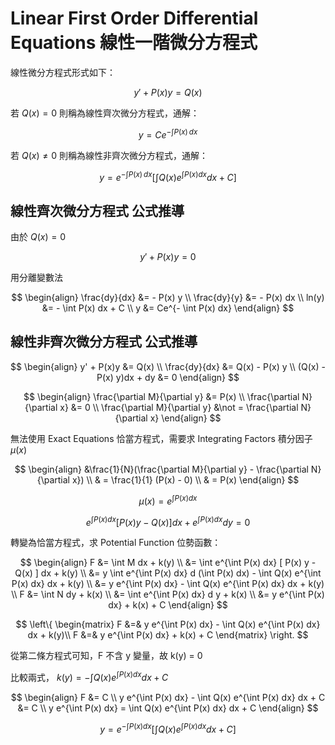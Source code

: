 # Linear First Order Differential Equations 線性一階微分方程式

線性微分方程式形式如下：

$$
y' + P(x)y = Q(x)
$$

若 $Q(x) = 0$ 則稱為線性齊次微分方程式，通解：

$$
y = C e^{-\int P(x) \, dx}
$$


若 $Q(x) \neq 0$ 則稱為線性非齊次微分方程式，通解：

$$
y = e^{-\int P(x) \, dx} \left[ \int Q(x) e^{\int P(x) dx} dx + C \right]
$$

## 線性齊次微分方程式 公式推導

由於 $Q(x) = 0$

$$
y' + P(x)y = 0
$$

用分離變數法

$$
\begin{align}
\frac{dy}{dx} &= - P(x) y \\
\frac{dy}{y} &= - P(x) dx \\
ln(y) &= - \int P(x) dx + C \\
y &= Ce^{- \int P(x) dx}
\end{align}
$$

## 線性非齊次微分方程式 公式推導

$$
\begin{align}
y' + P(x)y &= Q(x) \\
\frac{dy}{dx} &= Q(x) - P(x) y \\
(Q(x) - P(x) y)dx + dy &= 0
\end{align}
$$

$$
\begin{align}
\frac{\partial M}{\partial y} &= P(x) \\
\frac{\partial N}{\partial x} &= 0 \\
\frac{\partial M}{\partial y} &\not = \frac{\partial N}{\partial x} 
\end{align}
$$

無法使用 Exact Equations 恰當方程式，需要求 Integrating Factors 積分因子 $\mu(x)$

$$
\begin{align}
&\frac{1}{N}(\frac{\partial M}{\partial y} - \frac{\partial N}{\partial x}) \\
& = \frac{1}{1} (P(x) - 0) \\
& = P(x) 
\end{align}
$$

$$
\mu(x) = e^{\int P(x) dx}
$$

$$
e^{\int P(x) dx} \left[ P(x)y - Q(x) \right] dx + e^{\int P(x) dx} dy = 0
$$

轉變為恰當方程式，求 Potential Function 位勢函數：

$$
\begin{align}
F &= \int M dx + k(y) \\
&= \int e^{\int P(x) dx} [ P(x) y - Q(x) ] dx + k(y) \\
&= y \int e^{\int P(x) dx} d (\int P(x) dx) - \int Q(x) e^{\int P(x) dx} dx + k(y) \\
&= y e^{\int P(x) dx} - \int Q(x) e^{\int P(x) dx} dx + k(y) \\
F &= \int N dy + k(x) \\
&= \int e^{\int P(x) dx} d y + k(x) \\
&= y e^{\int P(x) dx} + k(x) + C
\end{align}
$$

$$
\left\{
    \begin{matrix}
        F &=& y e^{\int P(x) dx} - \int Q(x) e^{\int P(x) dx} dx + k(y)\\
        F &=& y e^{\int P(x) dx} + k(x) + C
    \end{matrix}
\right.
$$

從第二條方程式可知，F 不含 y 變量，故 k(y) = 0

比較兩式， $k(y) = - \int Q(x) e^{\int P(x) dx} dx + C$

$$
\begin{align}
F &= C \\
y e^{\int P(x) dx} - \int Q(x) e^{\int P(x) dx} dx + C &= C \\
y e^{\int P(x) dx} = \int Q(x) e^{\int P(x) dx} dx + C 
\end{align}
$$

$$
y = e^{- \int P(x) dx} \left[ \int Q(x) e^{\int P(x) dx} dx + C \right]
$$

